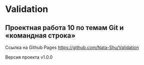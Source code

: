 # Validation
**Проектная работа 10 по темам Git и «командная строка»**
---------------------------------------------------------

Ссылка на Github Pages https://github.com/Nata-Shu/Validation

Версия проекта v1.0.0